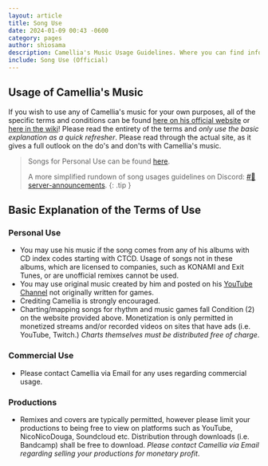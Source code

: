 ```yaml
---
layout: article
title: Song Use
date: 2024-01-09 00:43 -0600
category: pages
author: shiosama
description: Camellia's Music Usage Guidelines. Where you can find information about how and when to use his music!
include: Song Use (Official)
---
```


## Usage of Camellia's Music

If you wish to use any of Camellia's music for your own purposes, all of the specific terms and conditions can be found [here on his official website](https://cametek.jp/songuse_en.html) or [here in the wiki](song-use-official)! Please read the entirety of the terms and *only use the basic explanation as a quick refresher*. Please read through the actual site, as it gives a full outlook on the do's and don'ts with Camellia's music.

> Songs for Personal Use can be found [here](https://music.youtube.com/playlist?list=PLaN19gIKi5ZrjNT-KAuFeB82fmykcF8bK).
>
> A more simplified rundown of song usages guidelines on Discord: [#🚨server-announcements](https://discord.com/channels/435720333786480641/1088625892105924648/1156069221999071242).
{: .tip }

## Basic Explanation of the Terms of Use

### Personal Use

- You may use his music if the song comes from any of his albums with CD index codes starting with CTCD. Usage of songs not in these albums, which are licensed to companies, such as KONAMI and Exit Tunes, or are unofficial remixes cannot be used.
- You may use original music created by him and posted on his [YouTube Channel](https://www.youtube.com/c/Kamelcamellia) not originally written for games.
- Crediting Camellia is strongly encouraged.
- Charting/mapping songs for rhythm and music games fall Condition (2) on the website provided above. Monetization is only permitted in monetized streams and/or recorded videos on sites that have ads (i.e. YouTube, Twitch.) *Charts themselves must be distributed free of charge*.

### Commercial Use

- Please contact Camellia via Email for any uses regarding commercial usage.

### Productions

- Remixes and covers are typically permitted, however please limit your productions to being free to view on platforms such as YouTube, NicoNicoDouga, Soundcloud etc. Distribution through downloads (i.e. Bandcamp) shall be free to download. *Please contact Camellia via Email regarding selling your productions for monetary profit*.
